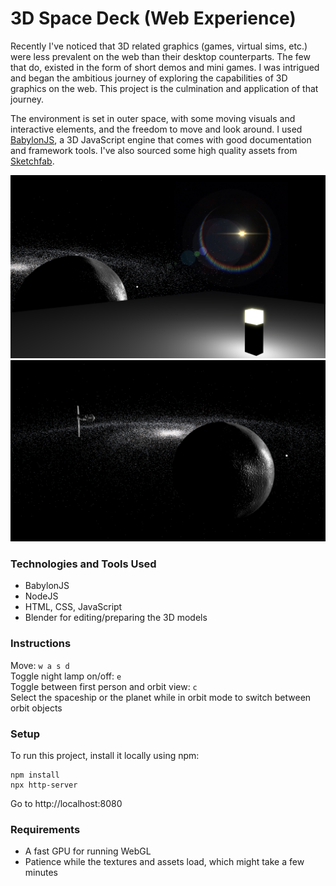 # 3D Space Deck (Web Experience)

Recently I've noticed that 3D related graphics (games, virtual sims, etc.) were less prevalent on the web than their desktop counterparts. The few that do, existed in the form of short demos and mini games. I was intrigued and began the ambitious journey of exploring the capabilities of 3D graphics on the web. This project is the culmination and application of that journey.

The environment is set in outer space, with some moving visuals and interactive elements, and the freedom to move and look around. I used [BabylonJS](https://www.babylonjs.com/), a 3D JavaScript engine that comes with good documentation and framework tools. I've also sourced some high quality assets from [Sketchfab](https://sketchfab.com/).


![Screenshot 1](screenshot1.png) ![Screenshot 2](screenshot2.png)

### Technologies and Tools Used
* BabylonJS
* NodeJS
* HTML, CSS, JavaScript
* Blender for editing/preparing the 3D models

### Instructions
Move: `w a s d`  
Toggle night lamp on/off: `e`  
Toggle between first person and orbit view: `c`  
Select the spaceship or the planet while in orbit mode to switch between orbit objects

### Setup
To run this project, install it locally using npm:  
```
npm install
npx http-server
```

Go to http://localhost:8080

### Requirements
* A fast GPU for running WebGL
* Patience while the textures and assets load, which might take a few minutes
